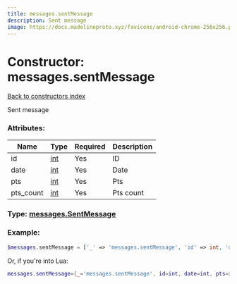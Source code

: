 ```yaml
---
title: messages.sentMessage
description: Sent message
image: https://docs.madelineproto.xyz/favicons/android-chrome-256x256.png
---
```

# Constructor: messages.sentMessage  
[Back to constructors index](index.md)



Sent message

### Attributes:

| Name     |    Type       | Required | Description |
|----------|---------------|----------|-------------|
|id|[int](../types/int.md) | Yes|ID|
|date|[int](../types/int.md) | Yes|Date|
|pts|[int](../types/int.md) | Yes|Pts|
|pts\_count|[int](../types/int.md) | Yes|Pts count|



### Type: [messages.SentMessage](../types/messages.SentMessage.md)


### Example:

```php
$messages.sentMessage = ['_' => 'messages.sentMessage', 'id' => int, 'date' => int, 'pts' => int, 'pts_count' => int];
```  


Or, if you're into Lua:

```lua
messages.sentMessage={_='messages.sentMessage', id=int, date=int, pts=int, pts_count=int}

```


